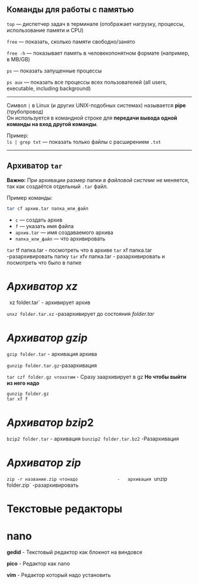 ## **Команды для работы с памятью**

`top` — диспетчер задач в терминале (отображает нагрузку, процессы, использование памяти и CPU)

`free` — показать, сколько памяти свободно/занято

`free -h` — показывает память в человекопонятном формате (например, в MB/GB)

`ps` — показать запущенные процессы

`ps aux` — показать все процессы всех пользователей (all users, executable, including background)

---

Символ `|` в Linux (и других UNIX-подобных системах) называется **pipe** (трубопровод)  
Он используется в командной строке для **передачи вывода одной команды на вход другой команды**.

Пример:  
`ls | grep txt` — показать только файлы с расширением `.txt`

---

## **Архиватор `tar`**

**Важно:** При архивации размер папки *в файловой системе* не меняется, так как создаётся отдельный `.tar` файл.

Пример команды:

```bash
tar cf архив.tar папка_или_файл
```

- `c` — создать архив  
- `f` — указать имя файла  
- `архив.tar` — имя создаваемого архива  
- `папка_или_файл` — что архивировать


`tar` tf папка.tar - посмотреть что в архиве
`tar` xf папка.tar -разархивировать папку
`tar` xfv папка.tar - разархивировать и посмотреть что было в папке 


# *Архиватор xz*
`
`xz folder.tar`  - архивирует архив

`unxz folder.tar.xz` -разархивирует до состояния *folder.tar*


# *Архиватор gzip*


`gzip folder.tar` - архивация архива

`gunzip folder.tar.gz`-разархивация

`tar czf folder.gz чтохотим` - Сразу заархивирует в gz **Но чтобы выйти из него надо**
```
gunzip folder.gz
tar xf f
```
# *Архиватор  bzip*2 

`bzip2 folder.tar` - архивация
`bunzip2 folder.tar.bz2` -Разархивация

# *Архиватор zip*

`zip -r название.zip чтонадо               -   архивация
`unzip folder.zip`                                         -разархивировать 



#  Текстовые редакторы
 
 # **nano**

**gedid**  - Текстовый редактор как блокнот на виндовсе

**pico**     - Редактор как nano

**vim**       - Редактор который надо установить
